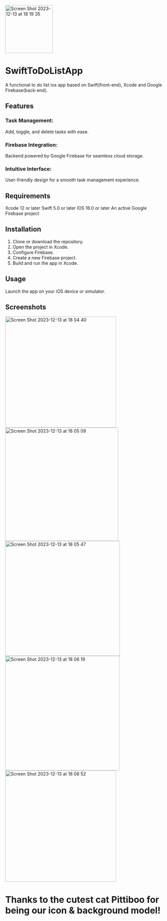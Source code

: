 <img width="151" alt="Screen Shot 2023-12-13 at 18 19 35" src="https://github.com/Lynneeeeee/SwiftToDoListApp/assets/118246943/1b07cfbe-26e6-4d96-a02d-da64b25fa9d4">

# SwiftToDoListApp 
A functional to do list ios app based on Swift(front-end), Xcode and Google Firebase(back-end).

## Features
### Task Management: 
Add, toggle, and delete tasks with ease.
### Firebase Integration: 
Backend powered by Google Firebase for seamless cloud storage.
### Intuitive Interface: 
User-friendly design for a smooth task management experience.

## Requirements
Xcode 12 or later
Swift 5.0 or later
IOS 16.0 or later
An active Google Firebase project

## Installation
1. Clone or download the repository.
2. Open the project in Xcode.
3. Configure Firebase.
4. Create a new Firebase project.
5. Build and run the app in Xcode.

## Usage
Launch the app on your iOS device or simulator.

## Screenshots
<img width="351" alt="Screen Shot 2023-12-13 at 18 04 40" src="https://github.com/Lynneeeeee/SwiftToDoListApp/assets/118246943/d1fd18dd-3391-4868-a3ec-4669292a3d8b">
<img width="358" alt="Screen Shot 2023-12-13 at 18 05 09" src="https://github.com/Lynneeeeee/SwiftToDoListApp/assets/118246943/c3384584-c02d-4190-9614-64be55f9f455">
<img width="363" alt="Screen Shot 2023-12-13 at 18 05 47" src="https://github.com/Lynneeeeee/SwiftToDoListApp/assets/118246943/c01e05cd-195f-40c8-88d6-aae0c1d8a833">
<img width="362" alt="Screen Shot 2023-12-13 at 18 06 19" src="https://github.com/Lynneeeeee/SwiftToDoListApp/assets/118246943/8412f396-bbb5-4492-90a7-4bdd4a7869a7">
<img width="351" alt="Screen Shot 2023-12-13 at 18 06 52" src="https://github.com/Lynneeeeee/SwiftToDoListApp/assets/118246943/24f6b739-772a-466a-bc2d-ae98d1062830">


# Thanks to the cutest cat Pittiboo for being our icon & background model!
